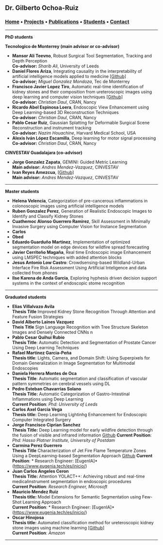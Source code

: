 ## Dr. Gilberto Ochoa-Ruiz

###   [Home](/index) • [Projects](/projects) • [Publications](/publications) • [Students](/students) • [Contact](/contact)

---


**PhD students**

**Tecnologico de Monterrey (main advisor or co-advisor)**

* **Mansor Ali Teevno**, Robust Surgical Tool Segmentation, Tracking and Depth Perception <br />
  **Co-advisor:** *Sharib Ali*, University of Leeds
* **Daniel Flores Ariza**, Integrating causality in the interpretability of artificial intelligence models applied to medicine [[Github]](https://github.com/DanielF29) <br />
 **Co-advisor;** *Miguel Gonzalez Mondoza*, Tec de Monterrey
* **Francisco Javier Lopez Tiro**,  Automatic real-time identification of kidney stones and their composition from ureteroscopic images using deep learning and computer vision techniques [[Github]](https://github.com/friscolt) <br />
 **Co-advisor:** *Christian Daul*,  CRAN, Nancy 
* **Ricardo Abel Espinosa Loera**, Endoscopic View Enhancement using Deep Learning-based 3D Reconstruction Techniques <br />
 **Co-advisor:** *Christian Daul*,  CRAN, Nancy
* **Pablo Cesar Ruiz**, Gaussian Splatting for Deformable Surgical Scene Reconstruction and instrument tracking <br />
 **Co-advisor:** *Nazim Houachine*, Harvard Medical School, USA  
* **Alexis Iván López Escamilla**, Deep learning for motor signal processing <br />
 **Co-advisor:** *Christian Daul*, CRAN, Nancy

**CINVESTAV Guadalajara (co-advisor)**

* **Jorge Gonzalez Zapata**, GEMINI: Guided Metric Learning <br /> **Main advisor:** *Andres Mendez-Vazquez*, CINVESTAV
* **Ivan Reyes Amezcua**, [[Github]](https://github.com/Ivanrs297) <br /> **Main advisor:** *Andres Mendez-Vazquez*, CINVESTAV



---


**Master  students**

* **Helena Velencia**, Categorization of pre-cancerous inflammations in colonoscopic images using artificial intelligence models
* **Ruben Gonzalez Perez**, Generation of Realistic Endoscopic Images to Identify and Classify Kidney Stones
* **Cuathemoc Alonso Guerrero Ramirez**, Skill Assessment in Minimally Invasive Surgery using Computer Vision for Instance Segmentation
* **Carlos**
* **Obed**
* **Eduardo Guarduño Martinez**, Implementation of optimized segmentation model on edge devices for wildfire spread forecasting
* **Javier Cerriteño Magaña**, Real time Endoscopic image Enhancement using LMSPEC techniques with added attention blocks
* **Jesus Antonio Low Castro**: Crowdsensing-based Wildland-Urban Interface Fire Risk Assessment Using Artificial Inteligence and data collected from phones
* **Ilse Karena de Anda Garcia**, Exploring hyphesis driven decision support systems in the context of endoscopic stome recognition

---

**Graduated  students**

* **Elias Villalvazo Avila** <br />
  **Thesis Title** Improved Kidney Stone Recognition Through Attention and Feature Fusion Strategies <br />
* **David Alberto Laines Vazquez** <br />
  **Theis Title** Sign Language Recognition with Tree Structure Skeleton Images and Densely Connected CNNs n <br />
* **Pablo Cesar Quihui Rubio** <br />
  **Thesis Title**: Automatic Detection and Segmentation of Prostate Cancer Using Deep Learning Techniques <br />
* **Rafael Martinez Garcia-Peña** <br />
  **Thesis title**: Lights, Camera, and Domain Shift: Using Superpixels for Domain Generalization in Image Segmentation for Multimodal Endoscopies <br />
* **Daniela Herrera Montes de Oca** <br />
 **Thesis Title**: Automatic segmentation and classification of vascular pattern symmetries on cerebral vessels using DL <br />
* **Pedro Esteban Chavarrias Solano** <br />
 **Thesis Title:** Automatic Categorization of Gastro-Intestinal Inflammations using Deep Learning <br />
 **Current Position**: *Phd: University of Leeds* <br />
* **Carlos Axel Garcia Vega** <br />
  **Thesis title:** Deep Learning Lightinhg Enhancement for Endoscopic Computer Integrated Surgery <br />
* **Jorge Francisco Ciprian Sanchez** <br />
 **Thesis Title:** Deep Learning model for early wildfire detection through the fusion of visible and infrared information [Github](https://github.com/JorgeFCS)
 **Current Position**: *Phd: Hasso Platner Institute, University of Postdam* 
* **Carmina Perez Guerrero** <br />
  **Thesis Title** Characterization of Jet Fire Flame Temperature Zones Using a DeepLearning-based Segmentation Approach [Github](https://github.com/CarminaP) 
  **Current Position**: * Research Engineer: [EugenIA]* (https://www.eugenia.tech/es/inicio/) <br /> 
* **Juan Carlos Angeles Ceron** <br />
 **Thesis Title:** Attention YOLACT++: Achieving robust and real-time medicalinstrument segmentation in endoscopic procedures <br />
 **Current Position**: *Research Engineer, Microsoft* <br />
* **Mauricio Mendez Ruiz** <br />
  **Thesis title:** Model Extensions for Semantic Segmentation using Few-Shot Learning Approach <br />
  **Current Position**: * Research Engineer: [EugenIA]* (https://www.eugenia.tech/es/inicio/) <br /> 
* **Oscar Hinojosa** <br />
 **Thesis title:** Automated classification method for ureteroscopic kidney stone images using machine learning  [[Github]](https://github.com/oscar09) <br />
 **Current Position**: *Amazon* <br />

---











